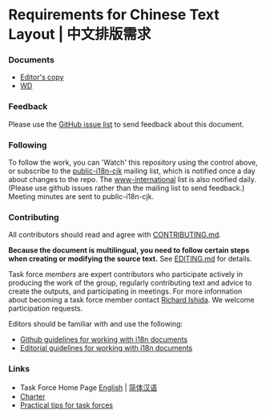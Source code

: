 # Requirements for Chinese Text Layout | 中文排版需求

### Documents
- [Editor's copy](https://w3c.github.io/clreq/)
- [WD](https://www.w3.org/TR/clreq/)

### Feedback
Please use the [GitHub issue list](https://github.com/w3c/clreq/issues) to send feedback about this document.

### Following
To follow the work, you can 'Watch' this repository using the control above, or subscribe to the [public-i18n-cjk](https://lists.w3.org/Archives/Public/public-i18n-cjk/) mailing list, which is notified once a day about changes to the repo. The [www-international](https://lists.w3.org/Archives/Public/www-international/) list is also notified daily. (Please use github issues rather than the mailing list to send feedback.) Meeting minutes are sent to public-i18n-cjk.

### Contributing

All contributors should read and agree with [CONTRIBUTING.md](https://github.com/w3c/clreq/blob/gh-pages/CONTRIBUTING.md).

**Because the document is multilingual, you need to follow certain steps when creating or modifying the source text.** See [EDITING.md](https://github.com/w3c/clreq/blob/gh-pages/EDITING.md) for details.

Task force _members_ are expert contributors who participate actively in producing the work of the group, regularly contributing text and advice to create the outputs, and participating in meetings. For more information about becoming a task force member contact [Richard Ishida](mailto:ishida@w3.org). We welcome participation requests.

Editors should be familiar with and use the following:

- [Github guidelines for working with i18n documents](http://w3c.github.io/i18n-activity/guidelines/github)
- [Editorial guidelines for working with i18n documents](http://w3c.github.io/i18n-activity/guidelines/editing)

### Links
- Task Force Home Page [English](https://www.w3.org/International/groups/chinese-layout/) | [简体汉语](https://www.w3.org/International/groups/chinese-layout/Overview.zh-hans)
- [Charter](https://www.w3.org/International/groups/chinese-layout/charter.html)
- [Practical tips for task forces](https://w3c.github.io/i18n-activity/guidelines/process.html)
